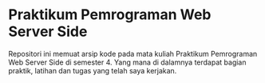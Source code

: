 # Praktikum Pemrograman Web Server Side
Repositori ini memuat arsip kode pada mata kuliah Praktikum Pemrograman Web Server Side di semester 4. Yang mana di dalamnya terdapat bagian praktik, latihan dan tugas yang telah saya kerjakan.
